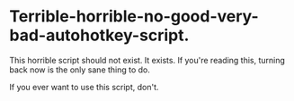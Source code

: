 # Terrible-horrible-no-good-very-bad-autohotkey-script.
This horrible script should not exist.  It exists.
If you're reading this, turning back now is the only sane thing to do.

If you ever want to use this script, don't.
